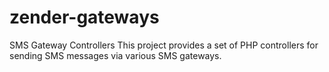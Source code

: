 # zender-gateways
SMS Gateway Controllers  This project provides a set of PHP controllers for sending SMS messages via various SMS gateways.
